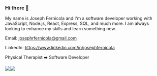 ### Hi there 👋


My name is Joseph Fernicola and I'm a software developer working with JavaScript, Node.js, React, Express, SQL, and much more. I am always looking to enhance my skills and learn something new.

Email:  josephrfernicola@gmail.com <br />

LinkedIn:  https://www.linkedin.com/in/josephfernicola <br />

Physical Therapist ➡️ Software Developer

<div style="display: flex; flex-direction: row;">
 <img class="img" src="https://github-readme-stats-weld-six-22.vercel.app
?username=josephfernicola&count_private=true&show_icons=true&theme=tokyonight" />
 <img class="img" src="https://github-readme-stats-weld-six-22.vercel.app
/api/top-langs/?username=josephfernicola&theme=tokyonight&layout=compact" />
</div>
